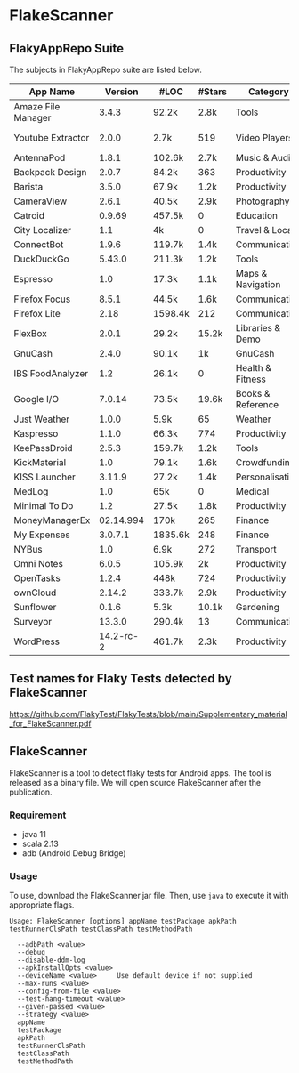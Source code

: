 # FlakeScanner

## FlakyAppRepo Suite

The subjects in FlakyAppRepo suite are listed below.

| App Name | Version | \#LOC | \#Stars  | Category|Github website|
|--|--|--|--|--|--|
| Amaze File Manager | 3.4.3 | 92.2k | 2.8k | Tools|https://github.com/TeamAmaze/AmazeFileManager|
| Youtube Extractor | 2.0.0 | 2.7k | 519 | Video Players|https://github.com/HaarigerHarald/android-youtubeExtractor|
| AntennaPod | 1.8.1 | 102.6k | 2.7k | Music \& Audio|https://github.com/AntennaPod/AntennaPod/tree/aca6e3|
| Backpack Design | 2.0.7 | 84.2k | 363 | Productivity |https://github.com/Skyscanner/backpack-android|
| Barista | 3.5.0 | 67.9k | 1.2k | Productivity |https://github.com/AdevintaSpain/Barista|
| CameraView | 2.6.1 | 40.5k | 2.9k | Photography|https://github.com/google/cameraview|
| Catroid | 0.9.69 | 457.5k | 0 | Education|https://github.com/souravmunjal/clonecat|
| City Localizer | 1.1 | 4k | 0 | Travel \& Local|https://github.com/lszymans/CityLocalizer|
| ConnectBot | 1.9.6 | 119.7k | 1.4k | Communication|https://github.com/connectbot/connectbot|
| DuckDuckGo | 5.43.0 | 211.3k | 1.2k | Tools|https://github.com/duckduckgo/Android|
| Espresso | 1.0 | 17.3k | 1.1k | Maps \& Navigation|https://github.com/TonnyL/Espresso|
| Firefox Focus| 8.5.1 | 44.5k | 1.6k | Communication|https://github.com/mozilla-mobile/focus-android|
| Firefox Lite | 2.18 | 1598.4k | 212 | Communication|https://github.com/mozilla-tw/FirefoxLite.git|
| FlexBox | 2.0.1 | 29.2k | 15.2k | Libraries & Demo |https://github.com/google/flexbox-layout|
| GnuCash | 2.4.0 | 90.1k | 1k | GnuCash|https://github.com/codinguser/gnucash-android|
| IBS FoodAnalyzer | 1.2 | 26.1k | 0 | Health \& Fitness|https://github.com/lundjohan/IBSFoodAnalyzer|
| Google I/O | 7.0.14 | 73.5k | 19.6k | Books \& Reference|https://github.com/google/iosched|
| Just Weather | 1.0.0 | 5.9k | 65 | Weather|https://github.com/kidinov/Just-Weather|
| Kaspresso | 1.1.0 | 66.3k | 774 | Productivity|https://github.com/KasperskyLab/Kaspresso|
| KeePassDroid | 2.5.3 | 159.7k | 1.2k | Tools|https://github.com/bpellin/keepassdroid|
| KickMaterial | 1.0 | 79.1k | 1.6k | Crowdfunding|https://github.com/byoutline/kickmaterial|
| KISS Launcher | 3.11.9 | 27.2k | 1.4k | Personalisation|https://github.com/Neamar/KISS|
| MedLog | 1.0 | 65k | 0 | Medical|https://github.com/CMPUT301F18T17/MedLog|
| Minimal To Do | 1.2 | 27.5k | 1.8k | Productivity|https://github.com/avjinder/Minimal-Todo|
| MoneyManagerEx | 02.14.994 | 170k | 265 | Finance|https://github.com/moneymanagerex/moneymanagerex|
| My Expenses | 3.0.7.1 | 1835.6k | 248 | Finance|https://github.com/mtotschnig/MyExpenses|
| NYBus | 1.0 | 6.9k | 272 | Transport|https://github.com/MindorksOpenSource/NYBus|
| Omni Notes | 6.0.5 | 105.9k | 2k | Productivity|https://github.com/federicoiosue/Omni-Notes|
| OpenTasks | 1.2.4 | 448k | 724 | Productivity|https://github.com/dmfs/opentasks|
| ownCloud | 2.14.2 | 333.7k | 2.9k | Productivity|https://github.com/owncloud/android.git|
| Sunflower | 0.1.6 | 5.3k | 10.1k | Gardening|https://github.com/android/sunflower|
| Surveyor | 13.3.0 | 290.4k | 13 | Communication|https://github.com/rapidpro/surveyor|
| WordPress | 14.2-rc-2 | 461.7k | 2.3k | Productivity|https://github.com/wordpress-mobile/WordPress-Android|

## Test names for Flaky Tests detected by FlakeScanner
https://github.com/FlakyTest/FlakyTests/blob/main/Supplementary_material_for_FlakeScanner.pdf

## FlakeScanner

FlakeScanner is a tool to detect flaky tests for Android apps. The tool is released as a binary file. We will open source FlakeScanner after the publication.

### Requirement
- java 11
- scala 2.13
- adb (Android Debug Bridge)

### Usage

To use, download the FlakeScanner.jar file. Then, use `java` to execute it with appropriate flags.

```
Usage: FlakeScanner [options] appName testPackage apkPath testRunnerClsPath testClassPath testMethodPath

  --adbPath <value>
  --debug
  --disable-ddm-log
  --apkInstallOpts <value>
  --deviceName <value>     Use default device if not supplied
  --max-runs <value>
  --config-from-file <value>
  --test-hang-timeout <value>
  --given-passed <value>
  --strategy <value>
  appName
  testPackage
  apkPath
  testRunnerClsPath
  testClassPath
  testMethodPath
```

